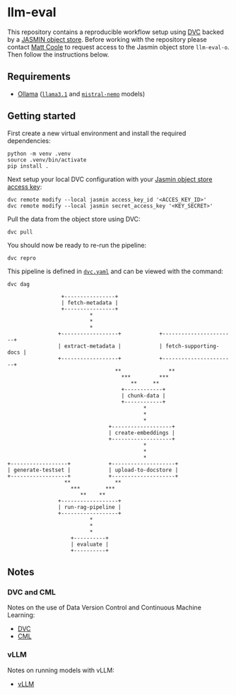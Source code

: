 # llm-eval
This repository contains a reproducible workflow setup using [DVC](https://dvc.org/) backed by a [JASMIN object store](https://help.jasmin.ac.uk/docs/short-term-project-storage/using-the-jasmin-object-store/). Before working with the repository please contact [Matt Coole](mailto:matcoo@ceh.ac.uk) to request access to the Jasmin object store `llm-eval-o`. Then follow the instructions below.

## Requirements
- [Ollama](https://ollama.com/download) ([`llama3.1`](https://ollama.com/library/llama3.1) and [`mistral-nemo`](https://ollama.com/library/mistral-nemo) models)

## Getting started
First create a new virtual environment and install the required dependencies:
```shell
python -m venv .venv
source .venv/bin/activate
pip install .
```
Next setup your local DVC configuration with your [Jasmin object store access key](https://help.jasmin.ac.uk/docs/short-term-project-storage/using-the-jasmin-object-store/#creating-an-access-key-and-secret):
```shell
dvc remote modify --local jasmin access_key_id '<ACCES_KEY_ID>'
dvc remote modify --local jasmin secret_access_key '<KEY_SECRET>'
```
Pull the data from the object store using DVC:
```shell
dvc pull
```
You should now be ready to re-run the pipeline:
```shell
dvc repro
```
This pipeline is defined in [`dvc.yaml`](dvc.yaml) and can be viewed with the command:
```shell
dvc dag
```
```
                 +----------------+                                        
                 | fetch-metadata |                                        
                 +----------------+                                        
                          *                                                
                          *                                                
                          *                                                
                +------------------+            +-----------------------+  
                | extract-metadata |            | fetch-supporting-docs |  
                +------------------+            +-----------------------+  
                                  **               **                      
                                    ***         ***                        
                                       **     **                           
                                    +------------+                         
                                    | chunk-data |                         
                                    +------------+                         
                                           *                               
                                           *                               
                                           *                               
                                +-------------------+                      
                                | create-embeddings |                      
                                +-------------------+                      
                                           *                               
                                           *                               
                                           *                               
+------------------+            +--------------------+                     
| generate-testset |            | upload-to-docstore |                     
+------------------+            +--------------------+                     
                  **              **                                       
                    ***        ***                                         
                       **    **                                            
                +------------------+                                       
                | run-rag-pipeline |                                       
                +------------------+                                       
                          *                                                
                          *                                                
                          *                                                
                    +----------+                                           
                    | evaluate |                                           
                    +----------+
```

## Notes

### DVC and CML
Notes on the use of Data Version Control and Continuous Machine Learning:
- [DVC](dvc.md)
- [CML](cml.md)

### vLLM
Notes on running models with vLLM:
- [vLLM](vllm.md)